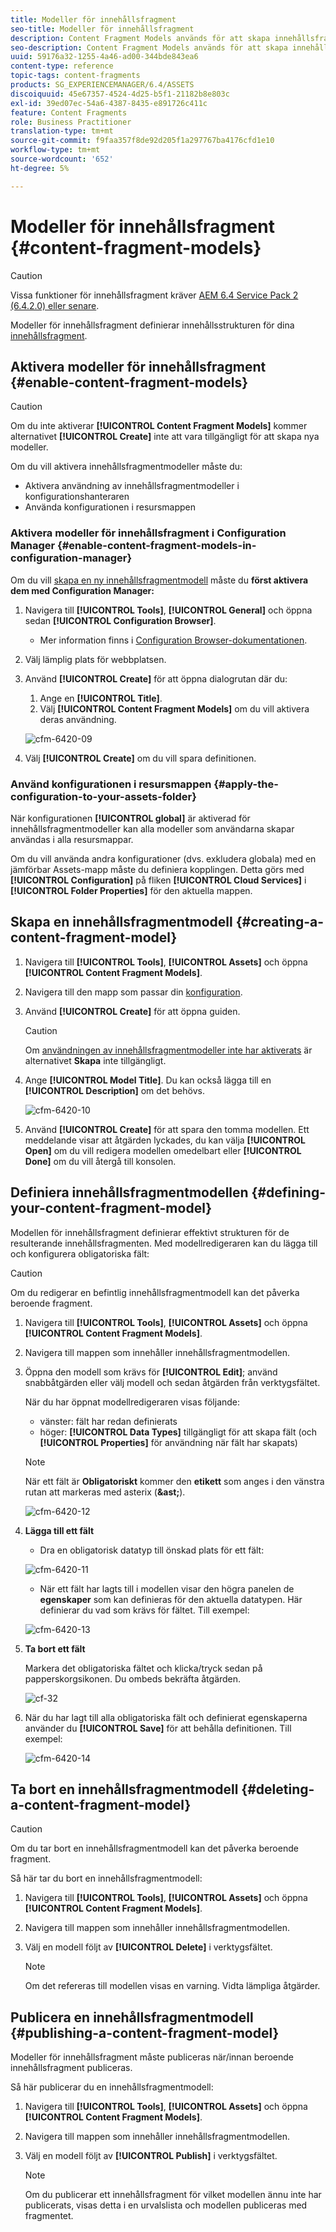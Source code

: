```yaml
---
title: Modeller för innehållsfragment
seo-title: Modeller för innehållsfragment
description: Content Fragment Models används för att skapa innehållsfragment med strukturerat innehåll.
seo-description: Content Fragment Models används för att skapa innehållsfragment med strukturerat innehåll.
uuid: 59176a32-1255-4a46-ad00-344bde843ea6
content-type: reference
topic-tags: content-fragments
products: SG_EXPERIENCEMANAGER/6.4/ASSETS
discoiquuid: 45e67357-4524-4d25-b5f1-21182b8e803c
exl-id: 39ed07ec-54a6-4387-8435-e891726c411c
feature: Content Fragments
role: Business Practitioner
translation-type: tm+mt
source-git-commit: f9faa357f8de92d205f1a297767ba4176cfd1e10
workflow-type: tm+mt
source-wordcount: '652'
ht-degree: 5%

---
```


# Modeller för innehållsfragment {#content-fragment-models}

>[!CAUTION]
>
>Vissa funktioner för innehållsfragment kräver [AEM 6.4 Service Pack 2 (6.4.2.0) eller senare](../release-notes/sp-release-notes.md).

Modeller för innehållsfragment definierar innehållsstrukturen för dina [innehållsfragment](content-fragments.md).

## Aktivera modeller för innehållsfragment {#enable-content-fragment-models}

>[!CAUTION]
>
>Om du inte aktiverar **[!UICONTROL Content Fragment Models]** kommer alternativet **[!UICONTROL Create]** inte att vara tillgängligt för att skapa nya modeller.

Om du vill aktivera innehållsfragmentmodeller måste du:

* Aktivera användning av innehållsfragmentmodeller i konfigurationshanteraren
* Använda konfigurationen i resursmappen

### Aktivera modeller för innehållsfragment i Configuration Manager {#enable-content-fragment-models-in-configuration-manager}

Om du vill [skapa en ny innehållsfragmentmodell](#creating-a-content-fragment-model) måste du **först aktivera dem med Configuration Manager:**

1. Navigera till **[!UICONTROL Tools]**, **[!UICONTROL General]** och öppna sedan **[!UICONTROL Configuration Browser]**.
   * Mer information finns i [Configuration Browser-dokumentationen](/help/sites-administering/configurations.md).
1. Välj lämplig plats för webbplatsen.
1. Använd **[!UICONTROL Create]** för att öppna dialogrutan där du:

   1. Ange en **[!UICONTROL Title]**.
   1. Välj **[!UICONTROL Content Fragment Models]** om du vill aktivera deras användning.

   ![cfm-6420-09](assets/cfm-6420-09.png)

1. Välj **[!UICONTROL Create]** om du vill spara definitionen.

### Använd konfigurationen i resursmappen {#apply-the-configuration-to-your-assets-folder}

När konfigurationen **[!UICONTROL global]** är aktiverad för innehållsfragmentmodeller kan alla modeller som användarna skapar användas i alla resursmappar.

Om du vill använda andra konfigurationer (dvs. exkludera globala) med en jämförbar Assets-mapp måste du definiera kopplingen. Detta görs med **[!UICONTROL Configuration]** på fliken **[!UICONTROL Cloud Services]** i **[!UICONTROL Folder Properties]** för den aktuella mappen.

## Skapa en innehållsfragmentmodell {#creating-a-content-fragment-model}

1. Navigera till **[!UICONTROL Tools]**, **[!UICONTROL Assets]** och öppna **[!UICONTROL Content Fragment Models]**.
1. Navigera till den mapp som passar din [konfiguration](#enable-content-fragment-models).
1. Använd **[!UICONTROL Create]** för att öppna guiden.

   >[!CAUTION]
   >
   >Om [användningen av innehållsfragmentmodeller inte har aktiverats](#enable-content-fragment-models) är alternativet **Skapa** inte tillgängligt.

1. Ange **[!UICONTROL Model Title]**. Du kan också lägga till en **[!UICONTROL Description]** om det behövs.

   ![cfm-6420-10](assets/cfm-6420-10.png)

1. Använd **[!UICONTROL Create]** för att spara den tomma modellen. Ett meddelande visar att åtgärden lyckades, du kan välja **[!UICONTROL Open]** om du vill redigera modellen omedelbart eller **[!UICONTROL Done]** om du vill återgå till konsolen.

## Definiera innehållsfragmentmodellen {#defining-your-content-fragment-model}

Modellen för innehållsfragment definierar effektivt strukturen för de resulterande innehållsfragmenten. Med modellredigeraren kan du lägga till och konfigurera obligatoriska fält:

>[!CAUTION]
>
>Om du redigerar en befintlig innehållsfragmentmodell kan det påverka beroende fragment.

1. Navigera till **[!UICONTROL Tools]**, **[!UICONTROL Assets]** och öppna **[!UICONTROL Content Fragment Models]**.

1. Navigera till mappen som innehåller innehållsfragmentmodellen.
1. Öppna den modell som krävs för **[!UICONTROL Edit]**; använd snabbåtgärden eller välj modell och sedan åtgärden från verktygsfältet.

   När du har öppnat modellredigeraren visas följande:

   * vänster: fält har redan definierats
   * höger: **[!UICONTROL Data Types]** tillgängligt för att skapa fält (och **[!UICONTROL Properties]** för användning när fält har skapats)

   >[!NOTE]
   >
   >När ett fält är **Obligatoriskt** kommer den **etikett** som anges i den vänstra rutan att markeras med asterix (**&amp;ast;**).

   ![cfm-6420-12](assets/cfm-6420-12.png)

1. **Lägga till ett fält**

   * Dra en obligatorisk datatyp till önskad plats för ett fält:

   ![cfm-6420-11](assets/cfm-6420-11.png)

   * När ett fält har lagts till i modellen visar den högra panelen de **egenskaper** som kan definieras för den aktuella datatypen. Här definierar du vad som krävs för fältet. Till exempel:

   ![cfm-6420-13](assets/cfm-6420-13.png)

1. **Ta bort ett fält**

   Markera det obligatoriska fältet och klicka/tryck sedan på papperskorgsikonen. Du ombeds bekräfta åtgärden.

   ![cf-32](assets/cf-32.png)

1. När du har lagt till alla obligatoriska fält och definierat egenskaperna använder du **[!UICONTROL Save]** för att behålla definitionen. Till exempel:

   ![cfm-6420-14](assets/cfm-6420-14.png)

## Ta bort en innehållsfragmentmodell {#deleting-a-content-fragment-model}

>[!CAUTION]
>
>Om du tar bort en innehållsfragmentmodell kan det påverka beroende fragment.

Så här tar du bort en innehållsfragmentmodell:

1. Navigera till **[!UICONTROL Tools]**, **[!UICONTROL Assets]** och öppna **[!UICONTROL Content Fragment Models]**.

1. Navigera till mappen som innehåller innehållsfragmentmodellen.
1. Välj en modell följt av **[!UICONTROL Delete]** i verktygsfältet.

   >[!NOTE]
   >
   >Om det refereras till modellen visas en varning. Vidta lämpliga åtgärder.

## Publicera en innehållsfragmentmodell {#publishing-a-content-fragment-model}

Modeller för innehållsfragment måste publiceras när/innan beroende innehållsfragment publiceras.

Så här publicerar du en innehållsfragmentmodell:

1. Navigera till **[!UICONTROL Tools]**, **[!UICONTROL Assets]** och öppna **[!UICONTROL Content Fragment Models]**.

1. Navigera till mappen som innehåller innehållsfragmentmodellen.
1. Välj en modell följt av **[!UICONTROL Publish]** i verktygsfältet.

   >[!NOTE]
   >
   >Om du publicerar ett innehållsfragment för vilket modellen ännu inte har publicerats, visas detta i en urvalslista och modellen publiceras med fragmentet.
